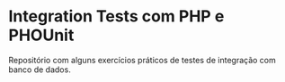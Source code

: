# Integration Tests com PHP e PHOUnit

Repositório com alguns exercícios práticos de testes de integração com banco de dados.